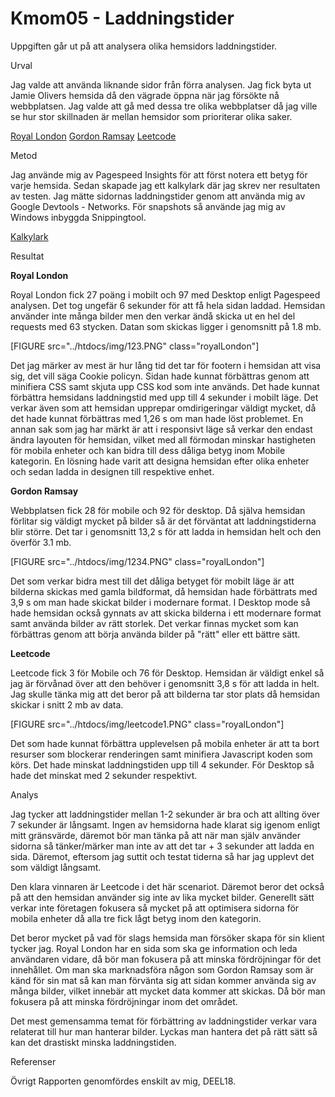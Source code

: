 Kmom05 - Laddningstider
========================
Uppgiften går ut på att analysera olika hemsidors laddningstider.

Urval

Jag valde att använda liknande sidor från förra analysen. Jag fick byta ut Jamie Olivers hemsida då den vägrade öppna när jag försökte nå webbplatsen. Jag valde att gå med dessa tre olika webbplatser då jag ville se hur stor skillnaden är mellan hemsidor som prioriterar olika saker.

[Royal London](royallondon.com)
[Gordon Ramsay](gordonramsay.com)
[Leetcode](leetcode.com)

Metod

Jag använde mig av Pagespeed Insights för att först notera ett betyg för varje hemsida. Sedan skapade jag ett kalkylark där jag skrev ner resultaten av testen. Jag mätte sidornas laddningstider genom att använda mig av Google Devtools - Networks. För snapshots så använde jag mig av Windows inbyggda Snippingtool.

[Kalkylark](https://docs.google.com/spreadsheets/d/10-e5G3dlsti3PSoE45IJUVsCtWOpCSEJQuojBCXm8oc/edit?usp=sharing)


Resultat

**Royal London**

Royal London fick 27 poäng i mobilt och 97 med Desktop enligt Pagespeed analysen. Det tog ungefär 6 sekunder för att få hela sidan laddad. Hemsidan använder inte många bilder men den verkar ändå skicka ut en hel del requests med 63 stycken. Datan som skickas ligger i genomsnitt på 1.8 mb.


[FIGURE src="../htdocs/img/123.PNG" class="royalLondon"]

Det jag märker av mest är hur lång tid det tar för footern i hemsidan att visa sig, det vill säga Cookie policyn. Sidan hade kunnat förbättras genom att minifiera CSS samt skjuta upp CSS kod som inte används. Det hade kunnat förbättra hemsidans laddningstid med upp till 4 sekunder i mobilt läge. Det verkar även som att hemsidan upprepar omdirigeringar väldigt mycket, då det hade kunnat förbättras med 1,26 s om man hade löst problemet. En annan sak som jag har märkt är att i responsivt läge så verkar den endast ändra layouten för hemsidan, vilket med all förmodan minskar hastigheten för mobila enheter och kan bidra till dess dåliga betyg inom Mobile kategorin. En lösning hade varit att designa hemsidan efter olika enheter och sedan ladda in designen till respektive enhet.


**Gordon Ramsay**

Webbplatsen fick 28 för mobile och 92 för desktop. Då själva hemsidan förlitar sig väldigt mycket på bilder så är det förväntat att laddningstiderna blir större. Det tar i genomsnitt 13,2 s för att ladda in hemsidan helt och den överför 3.1 mb.

[FIGURE src="../htdocs/img/1234.PNG" class="royalLondon"]

Det som verkar bidra mest till det dåliga betyget för mobilt läge är att bilderna skickas med gamla bildformat, då hemsidan hade förbättrats med 3,9 s om man hade skickat bilder i modernare format. I Desktop mode så hade hemsidan också gynnats av att skicka bilderna i ett modernare format samt använda bilder av rätt storlek. Det verkar finnas mycket som kan förbättras genom att börja använda bilder på "rätt" eller ett bättre sätt.

**Leetcode**

Leetcode fick 3 för Mobile och 76 för Desktop. Hemsidan är väldigt enkel så jag är förvånad över att den behöver i genomsnitt 3,8 s för att ladda in helt. Jag skulle tänka mig att det beror på att bilderna tar stor plats då hemsidan skickar i snitt 2 mb av data.

[FIGURE src="../htdocs/img/leetcode1.PNG" class="royalLondon"]

Det som hade kunnat förbättra upplevelsen på mobila enheter är att ta bort resurser som blockerar renderingen samt minifiera Javascript koden som körs. Det hade minskat laddningstiden upp till 4 sekunder. För Desktop så hade det minskat med 2 sekunder respektivt.


Analys

Jag tycker att laddningstider mellan 1-2 sekunder är bra och att allting över 7 sekunder är långsamt. Ingen av hemsidorna hade klarat sig igenom enligt mitt gränsvärde, däremot bör man tänka på att när man själv använder sidorna så tänker/märker man inte av att det tar + 3 sekunder att ladda en sida. Däremot, eftersom jag suttit och testat tiderna så har jag upplevt det som väldigt långsamt.

Den klara vinnaren är Leetcode i det här scenariot. Däremot beror det också på att den hemsidan använder sig inte av lika mycket bilder. Generellt sätt verkar inte företagen fokusera så mycket på att optimisera sidorna för mobila enheter då alla tre fick lågt betyg inom den kategorin.

Det beror mycket på vad för slags hemsida man försöker skapa för sin klient tycker jag. Royal London har en sida som ska ge information och leda användaren vidare, då bör man fokusera på att minska fördröjningar för det innehållet. Om man ska marknadsföra någon som Gordon Ramsay som är känd för sin mat så kan man förvänta sig att sidan kommer använda sig av många bilder, vilket innebär att mycket data kommer att skickas. Då bör man fokusera på att minska fördröjningar inom det området.

Det mest gemensamma temat för förbättring av laddningstider verkar vara relaterat till hur man hanterar bilder. Lyckas man hantera det på rätt sätt så kan det drastiskt minska laddningstiden.


Referenser


Övrigt
Rapporten genomfördes enskilt av mig, DEEL18.
